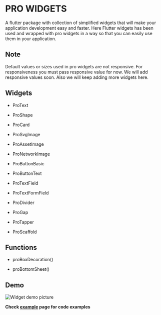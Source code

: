# PRO WIDGETS

A flutter package with collection of simplified widgets that will make your application development easy and faster. Here Flutter widgets has been used and wrapped with pro widgets in a way so that you can easily use them in your application.



## Note

Default values or sizes used in pro widgets are not responsive. For responsiveness you must pass responsive value for now. We will add responsive values soon. Also we will keep adding more widgets here.



## Widgets
  
- ProText

- ProShape

- ProCard

- ProSvgImage

- ProAssetImage

- ProNetworkImage

- ProButtonBasic

- ProButtonText

- ProTextField

- ProTextFormField

- ProDivider

- ProGap

- ProTapper

- ProScaffold

## Functions

- proBoxDecoration()

- proBottomSheet()



## Demo
  
![Widget demo picture](https://www.shajedulislam.dev/udwidgets/ud_widget_example.png)



**Check [example](https://pub.dev/packages/pro_widgets/example) page for code examples**